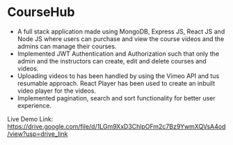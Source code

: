 # CourseHub
* A full stack application made using MongoDB, Express JS, React JS and Node JS where
users can purchase and view the course videos and the admins can manage their courses.
* Implemented JWT Authentication and Authorization such that only the admin and the
instructors can create, edit and delete courses and videos.
* Uploading videos to has been handled by using the Vimeo API and tus resumable approach.
React Player has been used to create an inbuilt video player for the videos.
* Implemented pagination, search and sort functionality for better user experience.

Live Demo Link: https://drive.google.com/file/d/1LGm9XxD3ChlpOFm2c7Bz9YwmXQVsA4od/view?usp=drive_link
